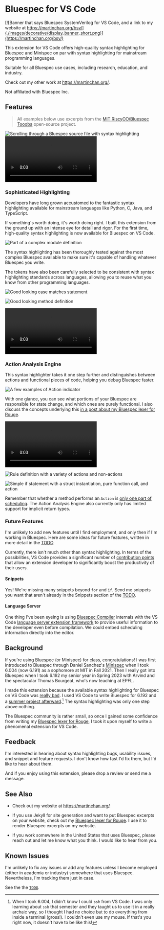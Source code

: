 # Bluespec for VS Code

[![Banner that says Bluespec SystemVerilog for VS Code, and a link to my website at https://martinchan.org/bsv/](./images/decorative/display_banner_short.png)](https://martinchan.org/bsv/)

This extension for VS Code offers high-quality syntax highlighting for Bluespec and Minispec on par with syntax highlighting for mainstream programming languages.

Suitable for all Bluespec use cases, including research, education, and industry.

Check out my other work at https://martinchan.org/.

Not affiliated with Bluespec Inc.

## Features
> All examples below use excerpts from the [MIT RiscyOO/Bluespec Toooba](https://github.com/bluespec/Toooba/) open-source project.

![Scrolling through a Bluespec source file with syntax highlighting](./images/moving_demo.gif)
<video src="./images/overall_demo_bluespec.mp4" controls title="Overview Demo"></video>

### Sophisticated Highlighting

Developers have long grown accustomed to the fantastic syntax highlighting available for mainstream languages like Python, C, Java, and TypeScript.

If something's worth doing, it's worth doing right. I built this extension from the ground up with an intense eye for detail and rigor. For the first time, high-quality syntax highlighting is now available for Bluespec on VS Code.

![Part of a complex module definition](./images/looks_plain_good.png)

The syntax highlighting has been thoroughly tested against the most complex Bluespec available to make sure it's capable of handling whatever Bluespec you write.

The tokens have also been carefully selected to be consistent with syntax highlighting standards across languages, allowing you to reuse what you know from other programming languages.

![Good looking case matches statement](./images/case_matches.png)

![Good looking method definition](./images/riscyoo_muldiv.png)

<video src="./images/demo_enum.mp4" controls title="Enum Demo"></video>

### Action Analysis Engine

This syntax highlighter takes it one step further and distinguishes between actions and functional pieces of code, helping you debug Bluespec faster.

![A few examples of Action indicator](./images/example_action.png)

With one glance, you can see what portions of your Bluespec are responsible for state change, and which ones are purely functional. I also discuss the concepts underlying this [in a post about my Bluespec lexer for Rouge](https://martinchan.org/projects/bluespec-lexer/#actions-and-state-changes).

<video src="./images/assignment_demo.mp4" controls title="Action Analysis Demo"></video>

![Rule definition with a variety of actions and non-actions](./images/read_csr_rule.png)

![Simple if statement with a struct instantiation, pure function call, and action](./images/common_sense_tokenizing.png)

Remember that whether a method performs an `Action` is [only one part of scheduling](https://martinchan.org/projects/bluespec-lexer/#performance-and-scheduling). The Action Analysis Engine also currently only has limited support for implicit return types.

### Future Features

I'm unlikely to add new features until I find employment, and only then if I'm working in Bluespec. Here are some ideas for future features, written in more detail in the [TODO](/TODO.md).

Currently, there isn't much other than syntax highlighting. In terms of the possibilities, VS Code provides a significant number of [contribution points](https://code.visualstudio.com/api/references/contribution-points) that allow an extension developer to significantly boost the productivity of their users.

#### Snippets

Yes! We're missing many snippets beyond `for` and `if`. Send me snippets you want that aren't already in the Snippets section of the [TODO](./TODO.md/).

#### Language Server

One thing I've been eyeing is using [Bluespec Compiler](https://github.com/B-Lang-org/bsc) internals with the VS Code [language server extension framework](https://code.visualstudio.com/api/language-extensions/language-server-extension-guide) to provide useful information to the developer even before compilation. We could embed scheduling information directly into the editor.

## Background

If you're using Bluespec (or Minispec) for class, congratulations! I was first introduced to Bluespec through Daniel Sanchez's [Minispec](https://github.com/minispec-hdl/minispec/) when I took 6.004 (now 6.191) as a sophomore at MIT in Fall 2021. Then I really got into Bluespec when I took 6.192 my senior year in Spring 2023 with Arvind and the spectacular Thomas Bourgeat, who's now teaching at EPFL.

I made this extension because the available syntax highlighting for Bluespec on VS Code was [really bad](https://martinchan.org/projects/bluespec-lexer/#next-steps). I used VS Code to write Bluespec for 6.192 and a [summer project afterward](https://martinchan.org/projects/processor/).[^6.004] The syntax highlighting was only one step above nothing.

[^6.004]: When I took 6.004, I didn't know I could `ssh` from VS Code. I was only learning about `ssh` that semester and they taught us to use it in a really archaic way, so I thought I had no choice but to do everything from inside a terminal (gross!). I couldn't even use my mouse. If that's you right now, it doesn't have to be like this!

The Bluespec community is rather small, so once I gained some confidence from writing my [Bluespec lexer for Rouge](https://martinchan.org/projects/bluespec-lexer/), I took it upon myself to write a phenomenal extension for VS Code.

## Feedback

I'm interested in hearing about syntax highlighting bugs, usability issues, and snippet and feature requests. I don't know how fast I'd fix them, but I'd like to hear about them.

And if you enjoy using this extension, please drop a review or send me a message.

## See Also

- Check out my website at https://martinchan.org/
- If you use Jekyll for site generation and want to put Bluespec excerpts on your website, check out my [Bluespec lexer for Rouge](https://martinchan.org/projects/bluespec-lexer/). I use it to render Bluespec excerpts on my website.

- If you work somewhere in the United States that uses Bluespec, please reach out and let me know what you think. I would like to hear from you.

## Known Issues

I'm unlikely to fix any issues or add any features unless I become employed (either in academia or industry) somewhere that uses Bluespec. Nevertheless, I'm tracking them just in case.

See the the [`TODO`](./TODO.md/).
